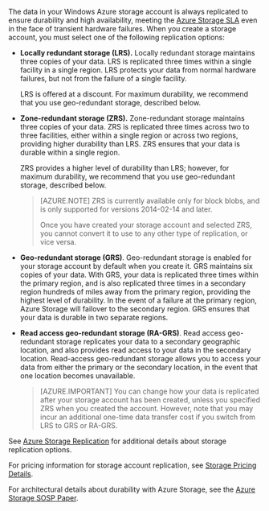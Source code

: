 The data in your Windows Azure storage account is always replicated to ensure durability and high availability, meeting the [Azure Storage SLA](/support/legal/sla/) even in the face of transient hardware failures. 
When you create a storage account, you must select one of the following replication options:  

- **Locally redundant storage (LRS).** Locally redundant storage maintains three copies of your data. LRS is replicated three times within a single facility in a single region. LRS protects your data from normal hardware failures, but not from the failure of a single facility.  
  
	LRS is offered at a discount. For maximum durability, we recommend that you use geo-redundant storage, described below.


- **Zone-redundant storage (ZRS).** Zone-redundant storage maintains three copies of your data. ZRS is replicated three times across two to three facilities, either within a single region or across two regions, providing higher durability than LRS. ZRS ensures that your data is durable within a single region.  

	ZRS provides a higher level of durability than LRS; however, for maximum durability, we recommend that you use geo-redundant storage, described below.  

	> [AZURE.NOTE] ZRS is currently available only for block blobs, and is only supported for versions 2014-02-14 and later.
	> 
	> Once you have created your storage account and selected ZRS, you cannot convert it to use to any other type of replication, or vice versa. 

- **Geo-redundant storage (GRS)**. Geo-redundant storage is enabled for your storage account by default when you create it. GRS maintains six copies of your data. With GRS, your data is replicated three times within the primary region, and is also replicated three times in a secondary region hundreds of miles away from the primary region, providing the highest level of durability. In the event of a failure at the primary region, Azure Storage will failover to the secondary region. GRS ensures that your data is durable in two separate regions.


- **Read access geo-redundant storage (RA-GRS)**. Read access geo-redundant storage replicates your data to a secondary geographic location, and also provides read access to your data in the secondary location. Read-access geo-redundant storage allows you to access your data from either the primary or the secondary location, in the event that one location becomes unavailable.

	> [AZURE.IMPORTANT] You can change how your data is replicated after your storage account has been created, unless you specified ZRS when you created the account. However, note that you may incur an additional one-time data transfer cost if you switch from LRS to GRS or RA-GRS.
 
See [Azure Storage Replication](/documentation/articles/storage-redundancy) for additional details about storage replication options.

For pricing information for storage account replication, see [Storage Pricing Details](/home/features/storage#price).

For architectural details about durability with Azure Storage, see the [Azure Storage SOSP Paper](http://blogs.msdn.com/b/windowsazurestorage/archive/2011/11/20/windows-azure-storage-a-highly-available-cloud-storage-service-with-strong-consistency.aspx).

